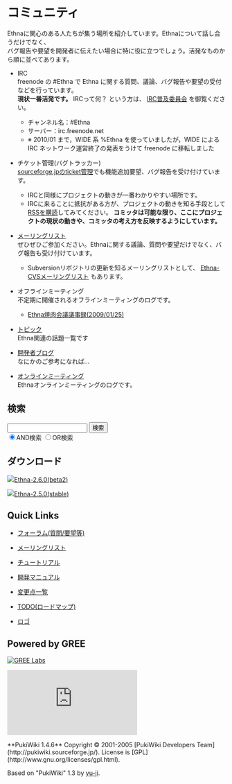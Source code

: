 # コミュニティ
Ethnaに関心のある人たちが集う場所を紹介しています。Ethnaについて話し合うだけでなく、  
バグ報告や要望を開発者に伝えたい場合に特に役に立つでしょう。活発なものから順に並べてあります。

- IRC  
freenode の #Ethna で Ethna に関する質問、議論、バグ報告や要望の受付などを行っています。  
**現状一番活発です。** IRCって何？ という方は、 [IRC普及委員会](http://irc.nahi.to/) を御覧ください。  

  - チャンネル名：#Ethna
  - サーバー：irc.freenode.net
  - ※ 2010/01 まで，WIDE 系 %Ethna を使っていましたが，WIDE による IRC ネットワーク運営終了の発表をうけて freenode に移転しました

- チケット管理(バグトラッカー)  
 [sourceforge.jpのticket管理](http://sourceforge.jp/projects/ethna/ticket/)でも機能追加要望、バグ報告を受け付けています。
  - IRCと同様にプロジェクトの動きが一番わかりやすい場所です。
  - IRCに来ることに抵抗がある方が、プロジェクトの動きを知る手段として [RSSを購読](http://tinyurl.com/ethnaticket)してみてください。 **コミッタは可能な限り、ここにプロジェクトの現状の動きや、コミッタの考え方を反映するようにしています。**

- [メーリングリスト](http://ml.ethna.jp/mailman/listinfo/users)  
ぜひぜひご参加ください。Ethnaに関する議論、質問や要望だけでなく、バグ報告も受け付けています。
  - Subversionリポジトリの更新を知るメーリングリストとして、 [Ethna-CVSメーリングリスト](http://ml.ethna.jp/mailman/listinfo/cvs) もあります。

- オフラインミーティング  
不定期に開催されるオフラインミーティングのログです。
  - [Ethna焼肉会議議事録(2009/01/25)](ethna-yakiniku-meeting-20090125.html "ethna-yakiniku-meeting-20090125 (974d)")

- [トピック](ethna-community-topic.html "ethna-community-topic (11d)")  
Ethna関連の話題一覧です

- [開発者ブログ](http://diary.eth.jp/)  
なにかのご参考になれば...

- [オンラインミーティング](ethna-community-topic-online.html "ethna-community-topic-online (1240d)")  
Ethnaオンラインミーティングのログです。

<!-- ??END id:body -->
<!-- ??BEGIN id:summary --><!-- ??END id:note -->
<!-- ??BEGIN id:trackback -->
<!-- ?? END id:trackback --><!-- ?? END id:attach -->
<!-- ?? END id:summary -->
<!-- ??END id:content -->
<!-- ?? END id:wrap_content --><!-- ??sidebar?? ========================================================== -->
<!-- ??BEGIN id:wrap_sidebar -->

<!-- ??BEGIN id:search_form -->

## 検索

<form action="http://ethna.jp/index.php?cmd=search" method="post">
            <input type="hidden" name="encode_hint" value="??">
            <input type="text" name="word" value="" size="20">
            <input type="submit" value="検索"><br>
            <input type="radio" name="type" value="AND" checked id="and_search"><label for="and_search">AND検索</label>
            <input type="radio" name="type" value="OR" id="or_search"><label for="or_search">OR検索</label>
    </form>

<!-- END id:search_form -->
<!-- ??BEGIN id:download_link -->

## ダウンロード

[![](image/minilogo.gif)Ethna-2.6.0(beta2)](ethna-download.html)

[![](image/minilogo.gif)Ethna-2.5.0(stable)](ethna-download.html)

<!-- END id:download_link -->
<!-- ??BEGIN id:download_link -->

## Quick Links

- [フォーラム(質問/要望等)](ethna-community-forum.html)
- [メーリングリスト](http://ml.ethna.jp/mailman/listinfo/users)

- [チュートリアル](ethna-document-tutorial.html)
- [開発マニュアル](ethna-document-dev_guide.html)
- [変更点一覧](ethna-document-changes.html)

- [TODO(ロードマップ)](TODO.html)
- [ロゴ](ethna-logo.html)

<!-- END id:download_link -->
<!-- ??BEGIN id:search_form -->

## Powered by GREE

 [![GREE Labs](http://labs.gree.jp/image/greelabs_logo.gif)](http://labs.gree.jp/)

<!-- END id:search_form -->
 [![SourceForge.jp](http://sourceforge.jp/sflogo.php?group_id=1343)](http://sourceforge.jp/)

<!-- ??END id:sidebar -->
<!-- ??END id:wrap_sidebar -->
<!-- ??END id:main --><!-- ?? Footer ?? ========================================================== -->
<!-- ??BEGIN id:footer -->
<!-- ??BEGIN id:copyright --> **PukiWiki 1.4.6** Copyright © 2001-2005 [PukiWiki Developers Team](http://pukiwiki.sourceforge.jp/). License is [GPL](http://www.gnu.org/licenses/gpl.html).  
 Based on "PukiWiki" 1.3 by [yu-ji](http://factage.com/yu-ji/).
<!-- ??END id:copyright -->
<!-- ??END id:footer --><!-- ?? END ?? ============================================================= -->
<!-- ??END id:wrapper -->
